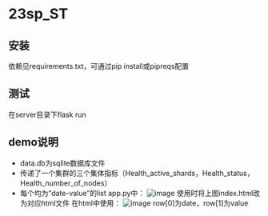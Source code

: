 # 23sp_ST

## 安装
依赖见requirements.txt，可通过pip install或pipreqs配置

## 测试
在server目录下flask run

## demo说明
- data.db为sqlite数据库文件
- 传递了一个集群的三个集体指标（Health_active_shards，Health_status，Health_number_of_nodes）
- 每个均为“date-value”的list
app.py中：
![image](https://user-images.githubusercontent.com/73417610/233922504-42a6680c-25ff-47da-990f-d67e3a0c86ab.png)
使用时将上图index.html改为对应html文件
在html中使用：
![image](https://user-images.githubusercontent.com/73417610/233923253-fe750d66-44be-46f0-a498-0a9ac16a44e9.png)
row[0]为date，row[1]为value
